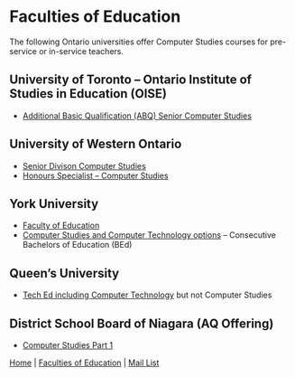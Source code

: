 # Faculties of Education

The following Ontario universities offer Computer Studies courses for pre-service or in-service teachers.

## University of Toronto – Ontario Institute of Studies in Education (OISE)
- [Additional Basic Qualification (ABQ) Senior Computer Studies](https://cpl.oise.utoronto.ca)

## University of Western Ontario
- [Senior Divison Computer Studies](https://westernfoe.my.site.com/AQCR/s/course/a053u00000qvMtOAAU/senior-division-computer-studies)
- [Honours Specialist – Computer Studies](https://westernfoe.my.site.com/AQCR/s/course/a053u00000qvMsRAAU/honour-specialist-computer-studies)

## York University
- [Faculty of Education](https://www.yorku.ca) 
- [Computer Studies and Computer Technology options](https://www.yorku.ca) – Consecutive Bachelors of Education (BEd)

## Queen’s University
- [Tech Ed including Computer Technology](https://coursesforteachers.ca) but not Computer Studies

## District School Board of Niagara (AQ Offering)
- [Computer Studies Part 1](https://www.dsbn.org)

[Home](README.md) | [Faculties of Education](faculties-of-education.md) | [Mail List](mail-list.md)